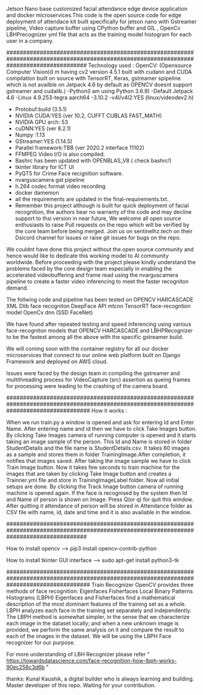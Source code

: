 Jetson Nano base customized facial attendance edge device application and docker microservices.This code is the open source code for edge deployment of attendace kit built specifically for jetson nano with Gstreamer pipeline, Video capture buffer using CPython buffer and GIL , OpenCv LBHPrecognizer yml file that acts as the training model histogram for each user in a company.



########################################################################################################################################
Technology used :
OpenCV: (Opensource Computer Vision)(I m having cv2 version 4.5.1 built with cudann and CUDA compilation built on source with TensorRT, Keras, gstreamer spipeline which is  not availble on Jetpack 4.6 by default as OPENCV doesnt support gstreamer and cudalib.)
-Python(I am using Python 3.6.9)
-Default Jetpack 4.6
-Linux 4.9.253-tegra aarch64
-3.10.2
-v4l/v4l2:YES (linux/videodev2.h)
- Protobuf:build (3.5.1)
- NVIDIA CUDA:YES (ver 10.2, CUFFT CUBLAS FAST_MATH)
- NVIDIA GPU arch: 53
- cuDNN:YES (ver 8.2.1)
- Numpy :1.13
- GStreamer:YES (1.14.5)
- Parallel framework:TBB (ver 2020.2 interface 11102)
- FFMPEG Video I/O is also compiled.
- Bashrc has been updated with OPENBLAS_V8 ( check bashrc!)
- tkinter library for ICT UI
- PyQT5 for Crime Face recignition software.
- nvarguscamera gst pipeline 
- h.264 codec format video recording 
- docker damemon
- all the requirements are updated in the final-requirements.txt.
- Remember this project although is built for quick deployment of facial recognition, the authors bear no warranty of the code and may decline support to thsi version in near future, We welcome all open source enthusiasts to raise Pull requests on the repo which will be verified by the core team before being merged. Join us on sentinelhz.tech on their Dsicord channel for issues or raise git issues for bugs on the repo.

We couldnt have done this project without the open source community and hence would like to dedicate this working model to AI community worldwide.
Before proceeding with the project please kindly understand the problems faced by the core design team  especially in enabling the accelerated videobuffering and frame read using the nvarguscamera pipeline to create a faster video inferencing to meet the faster recogniton demand.

The follwing code and pipeline has been tested on 
OPENCV HARCASCADE XML
Dlib face recogniton
DeepFace API 
mtcnn TensorRT face-recogntion model
OpenCv dnn (SSD FaceNet)

We have found after repeated testing and speed inferencing using various face-recogniton models that OPENCV HARCASCADE and LBHPRecognizer to be the fastest among all the above with the specific gstreamer build.

We will coming soon with the container registry for all our docker microservices that connect to our online web platform built on Django Framework and deployed on AWS cloud.

Issues were faced by the design team in compiling the gstreamer and multithreading process for VideoCapture (src) assertion as queing frames for processing were leading to the crashing of the camera board.



#########################################################################################################################################
How it works :

When we run train.py a window is opened and ask for entering Id and Enter Name. After entering name and id then we have to click Take Images button. By clicking Take Images camera of running computer is opened and it starts taking an image sample of the person. This Id and Name is stored in folder StudentDetails and the file name is StudentDetails.csv. It takes 60 images as a sample and stores them in folder TrainingImage.After completion, it notifies that images saved.
After taking the image sample we have to click Train Image button. Now it takes few seconds to train machine for the images that are taken by clicking Take Image button and creates a Trainner.yml file and store in TrainingImageLabel folder.
Now all initial setups are done. By clicking the Track Image button camera of running machine is opened again. If the face is recognised by the system then Id and Name of person is shown on Image. Press Q(or q) for quit this window. After quitting it attendance of person will be stored in Attendance folder as CSV file with name, id, date and time and it is also available in the window.


########################################################################################################################################

How to install opencv
 -->   pip3 install opencv-contrib-python


How to install tkinter GUI interface
 --> sudo apt-get install python3-tk

#########################################################################################################################################
Train Recognizer
OpenCV provides three methods of face recognition:
Eigenfaces
Fisherfaces
Local Binary Patterns Histograms (LBPH)
Eigenfaces and Fisherfaces find a mathematical description of the most dominant features of the training set as a whole. LBPH analyzes each face in the training set separately and independently. The LBPH method is somewhat simpler, in the sense that we characterize each image in the dataset locally; and when a new unknown image is provided, we perform the same analysis on it and compare the result to each of the images in the dataset. We will be using the LBPH Face recognizer for our purpose.


For more understanding of LBH Recognizer please  refer " https://towardsdatascience.com/face-recognition-how-lbph-works-90ec258c3d6b "

thanks:
Kunal Kaushik, a digital builder who is always learning and building.
Master developer of this repo.
Waiting for your contribution.
